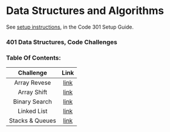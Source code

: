 # Data Structures and Algorithms

See [setup instructions](https://codefellows.github.io/setup-guide/code-301/3-code-challenges), in the Code 301 Setup Guide.

### 401 Data Structures, Code Challenges

### Table Of Contents:

|   Challenge   |                                    Link                                                                                        |
| :-----------: | :----------------------------------------------------------------------------------------------------------------------------: |
|  Array Revese |[link](https://github.com/bahazghayar/data-structures-and-algorithms/tree/main/javascript/code-challenges/arrayReverse)         |
|  Array Shift  |[link](https://github.com/bahazghayar/data-structures-and-algorithms/tree/main/javascript/code-challenges/arrayShift)           |
| Binary Search |[link](https://github.com/bahazghayar/data-structures-and-algorithms/tree/main/javascript/code-challenges/arrayBinarySearch)    |
| Linked List   |[link](https://github.com/bahazghayar/data-structures-and-algorithms/tree/main/javascript/Data-Structures/linkedList)           |
|Stacks & Queues|[link](https://github.com/bahazghayar/data-structures-and-algorithms/tree/main/javascript/Data-Structures/stacksAndQueues)      |

